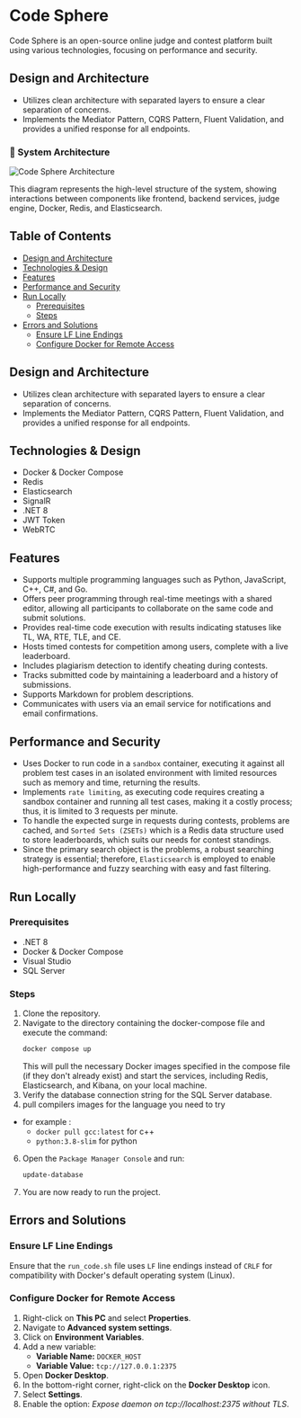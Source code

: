 # Code Sphere

Code Sphere is an open-source online judge and contest platform built using various technologies, focusing on performance and security.

## Design and Architecture

- Utilizes clean architecture with separated layers to ensure a clear separation of concerns.
- Implements the Mediator Pattern, CQRS Pattern, Fluent Validation, and provides a unified response for all endpoints.

### 🧩 System Architecture

![Code Sphere Architecture](https://drive.google.com/uc?export=view&id=15SdlCAYca5hw87ddERx3jZE7wUA935O6)

This diagram represents the high-level structure of the system, showing interactions between components like frontend, backend services, judge engine, Docker, Redis, and Elasticsearch.
## Table of Contents

- [Design and Architecture](#design-and-architecture)
- [Technologies & Design](#technologies--design)
- [Features](#features)
- [Performance and Security](#performance-and-security)
- [Run Locally](#run-locally)
  - [Prerequisites](#prerequisites)
  - [Steps](#steps)
- [Errors and Solutions](#errors-and-solutions)
  - [Ensure LF Line Endings](#ensure-lf-line-endings)
  - [Configure Docker for Remote Access](#configure-docker-for-remote-access)

## Design and Architecture

- Utilizes clean architecture with separated layers to ensure a clear separation of concerns.
- Implements the Mediator Pattern, CQRS Pattern, Fluent Validation, and provides a unified response for all endpoints.

## Technologies & Design

- Docker & Docker Compose
- Redis
- Elasticsearch
- SignalR
- .NET 8
- JWT Token
- WebRTC

## Features

- Supports multiple programming languages such as Python, JavaScript, C++, C#, and Go.
- Offers peer programming through real-time meetings with a shared editor, allowing all participants to collaborate on the same code and submit solutions.
- Provides real-time code execution with results indicating statuses like TL, WA, RTE, TLE, and CE.
- Hosts timed contests for competition among users, complete with a live leaderboard.
- Includes plagiarism detection to identify cheating during contests.
- Tracks submitted code by maintaining a leaderboard and a history of submissions.
- Supports Markdown for problem descriptions.
- Communicates with users via an email service for notifications and email confirmations.

## Performance and Security

- Uses Docker to run code in a `sandbox` container, executing it against all problem test cases in an isolated environment with limited resources such as memory and time, returning the results.
- Implements `rate limiting`, as executing code requires creating a sandbox container and running all test cases, making it a costly process; thus, it is limited to 3 requests per minute.
- To handle the expected surge in requests during contests, problems are cached, and `Sorted Sets (ZSETs)` which is a Redis data structure used to store leaderboards, which suits our needs for contest standings.
- Since the primary search object is the problems, a robust searching strategy is essential; therefore, `Elasticsearch` is employed to enable high-performance and fuzzy searching with easy and fast filtering.

## Run Locally

### Prerequisites

- .NET 8
- Docker & Docker Compose
- Visual Studio
- SQL Server

### Steps

1. Clone the repository.
2. Navigate to the directory containing the docker-compose file and execute the command:
   ```sh
   docker compose up
   ```
   This will pull the necessary Docker images specified in the compose file (if they don't already exist) and start the services, including Redis, Elasticsearch, and Kibana, on your local machine.
3. Verify the database connection string for the SQL Server database.
4. pull compilers images for the language you need to try 
  * for example :
    *  `docker pull gcc:latest` for c++ 
    *  `python:3.8-slim` for python
6. Open the `Package Manager Console` and run:
   ```sh
   update-database
   ```
5. You are now ready to run the project.

## Errors and Solutions

### Ensure LF Line Endings

Ensure that the `run_code.sh` file uses `LF` line endings instead of `CRLF` for compatibility with Docker's default operating system (Linux).

### Configure Docker for Remote Access

1. Right-click on **This PC** and select **Properties**.
2. Navigate to **Advanced system settings**.
3. Click on **Environment Variables**.
4. Add a new variable:
   - **Variable Name:** `DOCKER_HOST`
   - **Variable Value:** `tcp://127.0.0.1:2375`
5. Open **Docker Desktop**.
6. In the bottom-right corner, right-click on the **Docker Desktop** icon.
7. Select **Settings**.
8. Enable the option: *Expose daemon on tcp://localhost:2375 without TLS*.

